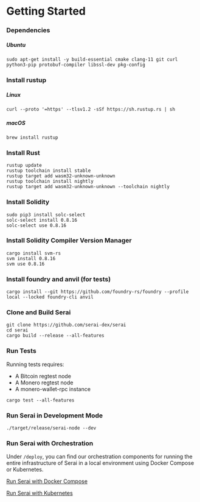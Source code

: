 # Getting Started

### Dependencies

##### Ubuntu

```
sudo apt-get install -y build-essential cmake clang-11 git curl python3-pip protobuf-compiler libssl-dev pkg-config
```

### Install rustup

##### Linux

```
curl --proto '=https' --tlsv1.2 -sSf https://sh.rustup.rs | sh
```

##### macOS

```
brew install rustup
```

### Install Rust

```
rustup update
rustup toolchain install stable
rustup target add wasm32-unknown-unknown
rustup toolchain install nightly
rustup target add wasm32-unknown-unknown --toolchain nightly
```

### Install Solidity

```
sudo pip3 install solc-select
solc-select install 0.8.16
solc-select use 0.8.16
```

### Install Solidity Compiler Version Manager

```
cargo install svm-rs
svm install 0.8.16
svm use 0.8.16
```

### Install foundry and anvil (for tests)

```
cargo install --git https://github.com/foundry-rs/foundry --profile local --locked foundry-cli anvil
```

### Clone and Build Serai

```
git clone https://github.com/serai-dex/serai
cd serai
cargo build --release --all-features
```

### Run Tests

Running tests requires:

- A Bitcoin regtest node
- A Monero regtest node
- A monero-wallet-rpc instance

```
cargo test --all-features
```

### Run Serai in Development Mode

```
./target/release/serai-node --dev
```

### Run Serai with Orchestration

Under `/deploy`, you can find our orchestration components for running the
entire infrastructure of Serai in a local environment using Docker Compose or
Kubernetes.

[Run Serai with Docker Compose](../deploy/README.md)

[Run Serai with Kubernetes](../deploy/kubernetes/README.md)
